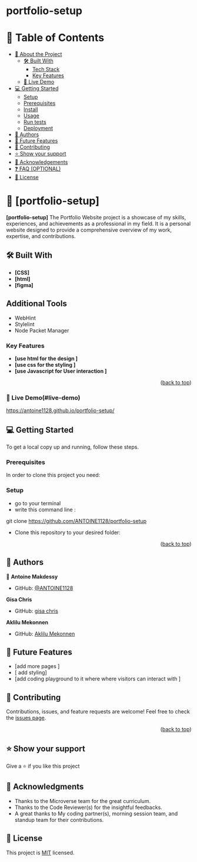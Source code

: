 <a name="Portfolio-setup-mobile-first"></a>

  <h1><b>portfolio-setup</b></h1>

</div>

# 📗 Table of Contents

- [📖 About the Project](#about-project)
  - [🛠 Built With](#built-with)
    - [Tech Stack](#tech-stack)
    - [Key Features](#key-features)
  - [🚀 Live Demo](#live-demo)
- [💻 Getting Started](#getting-started)
  - [Setup](#setup)
  - [Prerequisites](#prerequisites)
  - [Install](#install)
  - [Usage](#usage)
  - [Run tests](#run-tests)
  - [Deployment](#triangular_flag_on_post-deployment)
- [👥 Authors](#authors)
- [🔭 Future Features](#future-features)
- [🤝 Contributing](#contributing)
- [⭐️ Show your support](#support)
- [🙏 Acknowledgements](#acknowledgements)
- [❓ FAQ (OPTIONAL)](#faq)
- [📝 License](#license)

# 📖 [portfolio-setup] <a name="about-project"></a>

**[portfolio-setup]**  The Portfolio Website project is a showcase of my skills, experiences, and achievements as a professional in my field. It is a personal website designed to provide a comprehensive overview of my work, expertise, and contributions.

## 🛠 Built With <a name="built-with"></a>

- **[CSS]**
- **[html]**
- **[figma]**

## Additional Tools

- WebHint
- Stylelint
- Node Packet Manager
### Key Features <a name="key-features"></a>

- **[use html for the design ]**
- **[use css for the styling ]**
- **[use Javascript for User interaction ]**
<p align="right">(<a href="#readme-top">back to top</a>)</p>

### 🚀 Live Demo(#live-demo)
https://antoine1128.github.io/portfolio-setup/
## 💻 Getting Started <a name="getting-started"></a>

To get a local copy up and running, follow these steps.

### Prerequisites

In order to clone this project you need:
 ### Setup
-  go to your terminal 
- write this command line : 

git clone https://github.com/ANTOINE1128/portfolio-setup 

- Clone this repository to your desired folder:

<p align="right">(<a href="#readme-top">back to top</a>)</p>

## 👥 Authors <a name="authors"></a>

👤 
 **Antoine Makdessy**

- GitHub: [@ANTOINE1128](https://github.com/ANTOINE1128)

**Gisa Chris**

- GitHub: [gisa chris](https://github.com/gisachris)

**Aklilu Mekonnen**

- GitHub: [Aklilu Mekonnen](https://github.com/akezeth)



## 🔭 Future Features <a name="future-features"></a>

- [add more pages ] 
- [ add styling]
- [add coding playground to it where where visitors can interact with ]

## 🤝 Contributing <a name="contributing"></a>

Contributions, issues, and feature requests are welcome!
Feel free to check the [issues page](https://github.com/ANTOINE1128/portfolio-setup/issues).

<p align="right">(<a href="#readme-top">back to top</a>)</p>



## ⭐️ Show your support <a name="support"></a>

Give a ⭐️ if you like this project 


## 🙏 Acknowledgments <a name="acknowledgements"></a>
- Thanks to the Microverse team for the great curriculum.
- Thanks to the Code Reviewer(s) for the insightful feedbacks.
- A great thanks to My coding partner(s), morning session team, and standup team for their contributions.


## 📝 License <a name="license"></a>

This project is [MIT](./LICENSE) licensed.
